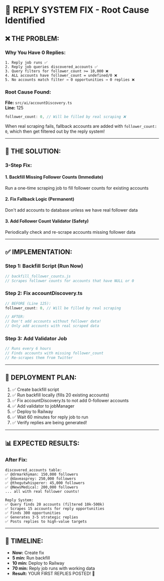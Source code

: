 # 🔧 REPLY SYSTEM FIX - Root Cause Identified

## ❌ **THE PROBLEM:**

### **Why You Have 0 Replies:**
```
1. Reply job runs ✅
2. Reply job queries discovered_accounts ✅
3. Query filters for follower_count >= 10,000 ❌
4. ALL accounts have follower_count = undefined/0 ❌
5. No accounts match filter → 0 opportunities → 0 replies ❌
```

### **Root Cause Found:**
**File:** `src/ai/accountDiscovery.ts`  
**Line:** 125

```javascript
follower_count: 0, // Will be filled by real scraping ❌
```

When real scraping fails, fallback accounts are added with `follower_count: 0`, which then get filtered out by the reply system!

---

## 🎯 **THE SOLUTION:**

### **3-Step Fix:**

#### 1. **Backfill Missing Follower Counts** (Immediate)
Run a one-time scraping job to fill follower counts for existing accounts

#### 2. **Fix Fallback Logic** (Permanent)
Don't add accounts to database unless we have real follower data

#### 3. **Add Follower Count Validator** (Safety)
Periodically check and re-scrape accounts missing follower data

---

## ✅ **IMPLEMENTATION:**

### **Step 1: Backfill Script** (Run Now)
```javascript
// backfill_follower_counts.js
// Scrapes follower counts for accounts that have NULL or 0
```

### **Step 2: Fix accountDiscovery.ts**
```javascript
// BEFORE (Line 125):
follower_count: 0, // Will be filled by real scraping

// AFTER:
// Don't add accounts without follower data!
// Only add accounts with real scraped data
```

### **Step 3: Add Validator Job**
```javascript
// Runs every 6 hours
// Finds accounts with missing follower_count
// Re-scrapes them from Twitter
```

---

## 🚀 **DEPLOYMENT PLAN:**

1. ✅ Create backfill script
2. ✅ Run backfill locally (fills 20 existing accounts)
3. ✅ Fix accountDiscovery.ts to not add 0-follower accounts
4. ✅ Add validator to jobManager
5. ✅ Deploy to Railway
6. ✅ Wait 60 minutes for reply job to run
7. ✅ Verify replies are being generated!

---

## 📊 **EXPECTED RESULTS:**

### **After Fix:**
```
discovered_accounts table:
✅ @drmarkhyman: 150,000 followers
✅ @daveasprey: 250,000 followers
✅ @thegutwhisperer: 45,000 followers
✅ @NewsMedical: 200,000 followers
... all with real follower counts!

Reply System:
✅ Query finds 20 accounts (filtered 10k-500k)
✅ Scrapes 15 accounts for reply opportunities
✅ Finds 300 opportunities
✅ Generates 3-5 strategic replies
✅ Posts replies to high-value targets
```

---

## 🎉 **TIMELINE:**

- **Now:** Create fix
- **5 min:** Run backfill
- **10 min:** Deploy to Railway
- **70 min:** Reply job runs with working data
- **Result:** YOUR FIRST REPLIES POSTED! 🎊
